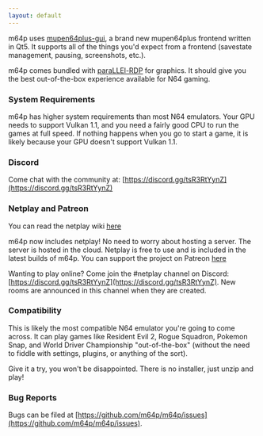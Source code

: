 ```yaml
---
layout: default
---
```

m64p uses [mupen64plus-gui](https://github.com/m64p/mupen64plus-gui), a brand new mupen64plus frontend written in Qt5. It supports all of the things you'd expect from a frontend (savestate management, pausing, screenshots, etc.).

m64p comes bundled with [paraLLEl-RDP](https://github.com/Themaister/parallel-rdp) for graphics. It should give you the best out-of-the-box experience available for N64 gaming.
### System Requirements ###

m64p has higher system requirements than most N64 emulators. Your GPU needs to support Vulkan 1.1, and you need a fairly good CPU to run the games at full speed. If nothing happens when you go to start a game, it is likely because your GPU doesn't support Vulkan 1.1.

### Discord ###

Come chat with the community at: [https://discord.gg/tsR3RtYynZ](https://discord.gg/tsR3RtYynZ)

### Netplay and Patreon ###

You can read the netplay wiki [here](https://github.com/m64p/m64p/wiki/Netplay-Guide)

m64p now includes netplay! No need to worry about hosting a server. The server is hosted in the cloud. Netplay is free to use and is included in the latest builds of m64p. You can support the project on Patreon [here](https://www.patreon.com/loganmc10)

Wanting to play online? Come join the #netplay channel on Discord: [https://discord.gg/tsR3RtYynZ](https://discord.gg/tsR3RtYynZ). New rooms are announced in this channel when they are created.

### Compatibility ###

This is likely the most compatible N64 emulator you're going to come across. It can play games like Resident Evil 2, Rogue Squadron, Pokemon Snap, and World Driver Championship "out-of-the-box" (without the need to fiddle with settings, plugins, or anything of the sort).

Give it a try, you won't be disappointed. There is no installer, just unzip and play!

### Bug Reports ###

Bugs can be filed at [https://github.com/m64p/m64p/issues](https://github.com/m64p/m64p/issues).
